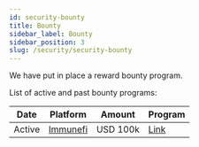 ```yaml
---
id: security-bounty
title: Bounty
sidebar_label: Bounty
sidebar_position: 3
slug: /security/security-bounty
---
```


We have put in place a reward bounty program.

List of active and past bounty programs:

| **Date** | **Platform**                     | **Amount** | **Program**                                   |
| -------- | -------------------------------- | ---------- | --------------------------------------------- |
| Active   | [Immunefi](https://immunefi.com) | USD 100k   | [Link](https://immunefi.com/bug-bounty/vesu/) |
